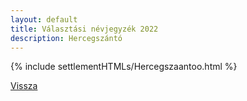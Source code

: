 ```yaml
---
layout: default
title: Választási névjegyzék 2022
description: Hercegszántó
---
```


{% include settlementHTMLs/Hercegszaantoo.html %}

[Vissza](./)